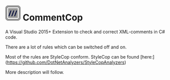 ![logo](https://github.com/mreu/CommentCop/blob/master/Logo.png)  CommentCop
============================================================================

A Visual Studio 2015+ Extension to check and correct XML-comments in C# code.

There are a lot of rules which can be switched off and on.

Most of the rules are StyleCop conform. StyleCop can be found [here:] (https://github.com/DotNetAnalyzers/StyleCopAnalyzers)

More description will follow.